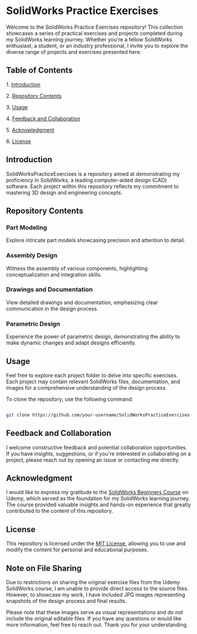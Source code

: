 # SolidWorks Practice Exercises

Welcome to the SolidWorks Practice Exercises repository! This collection showcases a series of practical exercises and projects completed during my SolidWorks learning journey. Whether you're a fellow SolidWorks enthusiast, a student, or an industry professional, I invite you to explore the diverse range of projects and exercises presented here.

## Table of Contents

1\. [Introduction](#introduction)

2\. [Repository Contents](#repository-contents)

3\. [Usage](#usage)

4\. [Feedback and Collaboration](#feedback-and-collaboration)

5\. [Acknowledgment](#acknowledgment)

6\. [License](#license)

## Introduction

SolidWorksPracticeExercises is a repository aimed at demonstrating my proficiency in SolidWorks, a leading computer-aided design (CAD) software. Each project within this repository reflects my commitment to mastering 3D design and engineering concepts.

## Repository Contents

### Part Modeling

Explore intricate part models showcasing precision and attention to detail.

### Assembly Design

Witness the assembly of various components, highlighting conceptualization and integration skills.

### Drawings and Documentation

View detailed drawings and documentation, emphasizing clear communication in the design process.

### Parametric Design

Experience the power of parametric design, demonstrating the ability to make dynamic changes and adapt designs efficiently.

## Usage

Feel free to explore each project folder to delve into specific exercises. Each project may contain relevant SolidWorks files, documentation, and images for a comprehensive understanding of the design process.

To clone the repository, use the following command:

```bash

git clone https://github.com/your-username/SolidWorksPracticeExercises.git

```

## Feedback and Collaboration

I welcome constructive feedback and potential collaboration opportunities. If you have insights, suggestions, or if you're interested in collaborating on a project, please reach out by opening an issue or contacting me directly.

## Acknowledgment

I would like to express my gratitude to the [SolidWorks Beginners Course](https://www.udemy.com/course/solidworks-beginners-course/learn/lecture/28820362?start=0#reviews) on Udemy, which served as the foundation for my SolidWorks learning journey. The course provided valuable insights and hands-on experience that greatly contributed to the content of this repository.

## License

This repository is licensed under the [MIT License](LICENSE), allowing you to use and modify the content for personal and educational purposes.

## Note on File Sharing

Due to restrictions on sharing the original exercise files from the Udemy SolidWorks course, I am unable to provide direct access to the source files. However, to showcase my work, I have included JPG images representing snapshots of the design process and final results.

Please note that these images serve as visual representations and do not include the original editable files. If you have any questions or would like more information, feel free to reach out. Thank you for your understanding.



